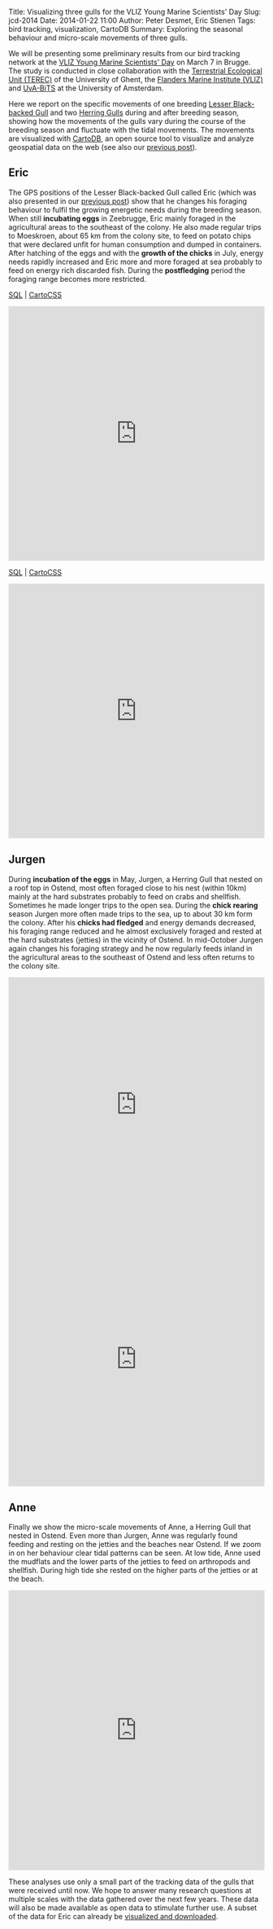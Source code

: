 Title: Visualizing three gulls for the VLIZ Young Marine Scientists' Day
Slug: jcd-2014
Date: 2014-01-22 11:00
Author: Peter Desmet, Eric Stienen
Tags: bird tracking, visualization, CartoDB
Summary: Exploring the seasonal behaviour and micro-scale movements of three gulls.

We will be presenting some preliminary results from our bird tracking network at the [VLIZ Young Marine Scientists' Day](http://www.vliz.be/jcd/en) on March 7 in Brugge. The study is conducted in close collaboration with the [Terrestrial Ecological Unit (TEREC)](http://www.ecology.ugent.be/terec/) of the University of Ghent, the [Flanders Marine Institute (VLIZ)](www.vliz.be/en) and [UvA-BiTS](http://www.uva-bits.nl/) at the University of Amsterdam.

Here we report on the specific movements of one breeding [Lesser Black-backed Gull](http://en.wikipedia.org/wiki/Lesser_Black-backed_Gull) and two [Herring Gulls](http://en.wikipedia.org/wiki/European_Herring_Gull) during and after breeding season, showing how the movements of the gulls vary during the course of the breeding season and fluctuate with the tidal movements. The movements are visualized with [CartoDB](http://cartodb.com), an open source tool to visualize and analyze geospatial data on the web (see also our [previous post]({filename}tracking-eric.md)).

## Eric

The GPS positions of the Lesser Black-backed Gull called Eric (which was also presented in our [previous post]({filename}tracking-eric.md)) show that he changes his foraging behaviour to fulfil the growing energetic needs during the breeding season. When still **incubating eggs** in Zeebrugge, Eric mainly foraged in the agricultural areas to the southeast of the colony. He also made regular trips to Moeskroen, about 65 km from the colony site, to feed on potato chips that were declared unfit for human consumption and dumped in containers. After hatching of the eggs and with the **growth of the chicks** in July, energy needs rapidly increased and Eric more and more foraged at sea probably to feed on energy rich discarded fish. During the **postfledging** period the foraging range becomes more restricted.

[SQL](https://gist.github.com/peterdesmet/8555625) | [CartoCSS](https://gist.github.com/peterdesmet/8555656)

<iframe width="100%" height="500" frameborder="0" src="http://lifewatch-inbo.cartodb.com/viz/b43fa5a6-7dd0-11e3-ba2a-5f9e077d1162/embed_map?title=false&description=false&search=false&shareable=true&cartodb_logo=false&layer_selector=false&legends=true&scrollwheel=true&fullscreen=true&sublayer_options=1&sql=--%20Jurgen%3A%20801%2C%20Anne%3A%20786%2C%20Eric%3A%20851%0ASELECT%0A%20%20ST_MakeLine(the_geom_webmercator%20ORDER%20BY%20date_time%20ASC)%20AS%20the_geom_webmercator%2C%20%0A%20%20CASE%20%0A%20%20%20%20WHEN%20date_time%20%3E%3D%20'2013-05-28'%20AND%20date_time%20%3C%20'2013-06-25'%20THEN%20'1.%20Egg%20incubation'%0A%20%20%20%20WHEN%20date_time%20%3E%3D%20'2013-06-25'%20AND%20date_time%20%3C%20'2013-07-24'%20THEN%20'2.%20Chick%20rearing'%0A%20%20%20%20ELSE%20'3.%20Postfledging'%0A%20%20END%20as%20behaviour%0AFROM%20bird_tracking%0AWHERE%0A%20%20device_info_serial%20%3D%20851%0A%20%20AND%20userflag%20IS%20FALSE%0A%20%20AND%20date_time%20%3E%3D%20'2013-05-17'%0A%20%20AND%20date_time%20%3C%20'2013-12-19'%0AGROUP%20BY%20behaviour%20%0AORDER%20BY%20behaviour%0A&sw_lat=51.0&sw_lon=2.0&ne_lat=51.6&ne_lon=4.4" allowfullscreen webkitallowfullscreen mozallowfullscreen oallowfullscreen msallowfullscreen></iframe>

[SQL](https://gist.github.com/peterdesmet/8555766) | [CartoCSS](https://gist.github.com/peterdesmet/8555796)

<iframe width="100%" height="500" frameborder="0" src="http://lifewatch-inbo.cartodb.com/viz/87d050a4-7eb3-11e3-978e-1fac82688e3c/embed_map?title=false&description=false&search=false&shareable=true&cartodb_logo=false&layer_selector=false&legends=false&scrollwheel=true&fullscreen=true&sublayer_options=1&sql=--%20Jurgen%3A%20801%2C%20Anne%3A%20786%2C%20Eric%3A%20851%0ASELECT%0A%20%20cartodb_id%2C%0A%20%20the_geom%2C%0A%20%20the_geom_webmercator%2C%0A%20%20date_time%2C%0A%20%20CASE%20%0A%20%20%20%20WHEN%20date_time%20%3E%3D%20'2013-05-28'%20AND%20date_time%20%3C%20'2013-06-25'%20THEN%201%0A%20%20%20%20WHEN%20date_time%20%3E%3D%20'2013-06-25'%20AND%20date_time%20%3C%20'2013-07-24'%20THEN%202%0A%20%20%20%20ELSE%203%0AEND%20as%20behaviour_number%0AFROM%20bird_tracking%0AWHERE%0A%20%20device_info_serial%20%3D%20851%0A%20%20AND%20userflag%20IS%20FALSE%0A%20%20AND%20date_time%20%3E%3D%20'2013-05-17'%0A%20%20AND%20date_time%20%3C%20'2013-12-19'&sw_lat=51.0&sw_lon=2.0&ne_lat=51.6&ne_lon=4.4" allowfullscreen webkitallowfullscreen mozallowfullscreen oallowfullscreen msallowfullscreen></iframe>

## Jurgen

During **incubation of the eggs** in May, Jurgen, a Herring Gull that nested on a roof top in Ostend, most often foraged close to his nest (within 10km) mainly at the hard substrates probably to feed on crabs and shellfish. Sometimes he made longer trips to the open sea. During the **chick rearing** season Jurgen more often made trips to the sea, up to about 30 km form the colony. After his **chicks had fledged** and energy demands decreased, his foraging range reduced and he almost exclusively foraged and rested at the hard substrates (jetties) in the vicinity of Ostend. In mid-October Jurgen again changes his foraging strategy and he now regularly feeds inland in the agricultural areas to the southeast of Ostend and less often returns to the colony site.

<iframe width="100%" height="500" frameborder="0" src="http://lifewatch-inbo.cartodb.com/viz/93117da8-7eb8-11e3-bb99-652bfb2903df/embed_map?title=false&description=false&search=false&shareable=true&cartodb_logo=false&layer_selector=false&legends=true&scrollwheel=true&fullscreen=true&sublayer_options=1&sql=--%20Jurgen%3A%20801%2C%20Anne%3A%20786%2C%20Eric%3A%20851%0ASELECT%0A%20%20ST_MakeLine(the_geom_webmercator%20ORDER%20BY%20date_time%20ASC)%20AS%20the_geom_webmercator%2C%20%0A%20%20CASE%20%0A%20%20%20%20WHEN%20date_time%20%3E%3D%20'2013-05-17'%20AND%20date_time%20%3C%20'2013-06-07'%20THEN%20'1.%20Egg%20incubation'%0A%20%20%20%20WHEN%20date_time%20%3E%3D%20'2013-06-07'%20AND%20date_time%20%3C%20'2013-07-21'%20THEN%20'2.%20Chick%20rearing'%0A%20%20%20%20ELSE%20'3.%20Postfledging'%0A%20%20END%20as%20behaviour%0AFROM%20bird_tracking%0AWHERE%0A%20%20device_info_serial%20%3D%20801%0A%20%20AND%20userflag%20IS%20FALSE%0A%20%20AND%20date_time%20%3E%3D%20'2013-05-17'%0A%20%20AND%20date_time%20%3C%20'2013-12-19'%0AGROUP%20BY%20behaviour%20%0AORDER%20BY%20behaviour&sw_lat=51.0&sw_lon=2.4&ne_lat=51.6&ne_lon=3.4" allowfullscreen webkitallowfullscreen mozallowfullscreen oallowfullscreen msallowfullscreen></iframe>

<iframe width="100%" height="500" frameborder="0" src="http://lifewatch-inbo.cartodb.com/viz/f3c2e28a-7dce-11e3-b5da-8d618f739278/embed_map?title=false&description=false&search=false&shareable=true&cartodb_logo=false&layer_selector=false&legends=false&scrollwheel=true&fullscreen=true&sublayer_options=1&sql=--%20Jurgen%3A%20801%2C%20Anne%3A%20786%2C%20Eric%3A%20851%0ASELECT%0A%20%20cartodb_id%2C%0A%20%20the_geom%2C%0A%20%20the_geom_webmercator%2C%0A%20%20date_time%2C%0A%20%20CASE%20%0A%20%20%20%20WHEN%20date_time%20%3E%3D%20'2013-05-17'%20AND%20date_time%20%3C%20'2013-06-07'%20THEN%201%0A%20%20%20%20WHEN%20date_time%20%3E%3D%20'2013-06-07'%20AND%20date_time%20%3C%20'2013-07-21'%20THEN%202%0A%20%20%20%20ELSE%203%0AEND%20as%20behaviour_number%0AFROM%20bird_tracking%0AWHERE%0A%20%20device_info_serial%20%3D%20801%0A%20%20AND%20userflag%20IS%20FALSE%0A%20%20AND%20date_time%20%3E%3D%20'2013-05-17'%0A%20%20AND%20date_time%20%3C%20'2013-12-19'&sw_lat=51.0&sw_lon=2.4&ne_lat=51.6&ne_lon=3.4" allowfullscreen webkitallowfullscreen mozallowfullscreen oallowfullscreen msallowfullscreen></iframe>

## Anne

Finally we show the micro-scale movements of Anne, a Herring Gull that nested in Ostend. Even more than Jurgen, Anne was regularly found feeding and resting on the jetties and the beaches near Ostend. If we zoom in on her behaviour clear tidal patterns can be seen. At low tide, Anne used the mudflats and the lower parts of the jetties to feed on arthropods and shellfish. During high tide she rested on the higher parts of the jetties or at the beach.

<iframe width="100%" height="550" frameborder="0" src="http://lifewatch-inbo.cartodb.com/viz/b8d2720e-7d37-11e3-9408-7dfc5fbee961/embed_map?title=false&description=false&search=false&shareable=true&cartodb_logo=false&layer_selector=false&legends=true&scrollwheel=true&fullscreen=true&sublayer_options=1&sql=--%20Jurgen%3A%20801%2C%20Anne%3A%20786%2C%20Eric%3A%20851%0ASELECT%0A%20%20t.cartodb_id%2C%0A%20%20t.the_geom%2C%0A%20%20t.the_geom_webmercator%2C%0A%20%20t.date_time%2C%0A%20%20z.tidal_height%0AFROM%20bird_tracking%20t%0ALEFT%20JOIN%20anne_tidal_data%20z%0AON%20t.date_time%20%3D%20z.date_time%0AWHERE%0A%20%20t.device_info_serial%20%3D%20786%0A%20%20AND%20t.userflag%20IS%20FALSE%0A%20%20AND%20t.date_time%20%3E%3D%20'2013-05-17'%0A%20%20AND%20t.date_time%20%3C%20'2013-12-19'%0A%20%20AND%20z.tidal_height%20IS%20NOT%20NULL%0A&sw_lat=51.210297904587534&sw_lon=2.859519124031067&ne_lat=51.21688423563423&ne_lon=2.880118489265442" allowfullscreen webkitallowfullscreen mozallowfullscreen oallowfullscreen msallowfullscreen></iframe>

These analyses use only a small part of the tracking data of the gulls that were received until now. We hope to answer many research questions at multiple scales with the data gathered over the next few years. These data will also be made available as open data to stimulate further use. A subset of the data for Eric can already be [visualized and downloaded]({filename}tracking-eric.md).
